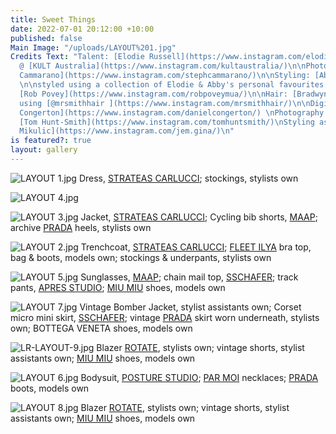 ```yaml
---
title: Sweet Things
date: 2022-07-01 20:12:00 +10:00
published: false
Main Image: "/uploads/LAYOUT%201.jpg"
Credits Text: "Talent: [Elodie Russell](https://www.instagram.com/elodierussell/)
  @ [KULT Australia](https://www.instagram.com/kultaustralia/)\n\nPhotography: [Steph
  Cammarano](https://www.instagram.com/stephcammarano/)\n\nStyling: [Abby Bennett](https://www.instagram.com/bennett_abby/)
  \n\nstyled using a collection of Elodie & Abby's personal favourites \n\nBeauty:
  [Rob Povey](https://www.instagram.com/robpoveymua/)\n\nHair: [Bradwyn Jones](https://www.instagram.com/bradwynjones/)
  using [@mrsmithhair ](https://www.instagram.com/mrsmithhair/)\n\nDigi-Op: [Daniel
  Congerton](https://www.instagram.com/danielcongerton/) \nPhotography Assistant:
  [Tom Hunt-Smith](https://www.instagram.com/tomhuntsmith/)\nStyling assistant: [Jemima
  Mikulic](https://www.instagram.com/jem.gina/)\n"
is featured?: true
layout: gallery
---
```



![LAYOUT 1.jpg](/uploads/LAYOUT%201.jpg)
Dress, [STRATEAS CARLUCCI](https://strateascarlucci.com/); stockings, stylists own 

![LAYOUT 4.jpg](/uploads/LAYOUT%204.jpg)

![LAYOUT 3.jpg](/uploads/LAYOUT%203.jpg)
Jacket, [STRATEAS CARLUCCI](https://strateascarlucci.com/); Cycling bib shorts, [MAAP](https://maap.cc/); archive [PRADA](https://www.prada.com/au/en.html) heels, stylists own

![LAYOUT 2.jpg](/uploads/LAYOUT%202.jpg)
Trenchcoat, [STRATEAS CARLUCCI](https://strateascarlucci.com/);
[FLEET ILYA](https://www.fleetilya.com/) bra top, bag & boots, models own; stockings & underpants, stylists own 

![LAYOUT 5.jpg](/uploads/LAYOUT%205.jpg)
Sunglasses, [MAAP](https://maap.cc/); chain mail top, [SSCHAFER](https://www.sschafer.com.au/); track pants, [APRES STUDIO](https://apresstudio.com.au/); [MIU MIU](https://www.miumiu.com/au/en.html) shoes, models own

![LAYOUT 7.jpg](/uploads/LAYOUT%207.jpg)
Vintage Bomber Jacket, stylist assistants own; Corset micro mini skirt, [SSCHAFER](https://www.sschafer.com.au/);
vintage [PRADA](https://www.prada.com/au/en.html) skirt worn underneath, stylists own; BOTTEGA VENETA shoes, models own 

![LR-LAYOUT-9.jpg](/uploads/LR-LAYOUT-9.jpg)
Blazer [ROTATE](https://www.rotatebirgerchristensen.com/), stylists own; vintage shorts, stylist assistants own; [MIU MIU](https://www.miumiu.com/au/en.html) shoes, models own

![LAYOUT 6.jpg](/uploads/LAYOUT%206.jpg)
Bodysuit, [POSTURE STUDIO](https://www.posturestudio.net/); [PAR MOI](https://par-moi.com/) necklaces; [PRADA](https://www.prada.com/au/en.html) boots, models own


![LAYOUT 8.jpg](/uploads/LAYOUT%208.jpg)
Blazer [ROTATE](https://www.rotatebirgerchristensen.com/), stylists own; vintage shorts, stylist assistants own; [MIU MIU](https://www.miumiu.com/au/en.html) shoes, models own


